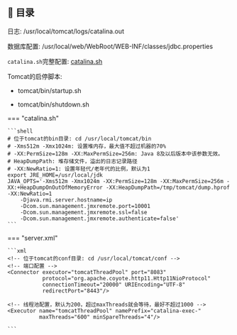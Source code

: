 ## 📌 目录

日志: /usr/local/tomcat/logs/catalina.out

数据库配置: /usr/local/web/WebRoot/WEB-INF/classes/jdbc.properties

`catalina.sh`完整配置: [catalina.sh](../catalina.sh)

Tomcat的启停脚本:

* tomcat/bin/startup.sh

* tomcat/bin/shutdown.sh

=== "catalina.sh"

    ```shell
    # 位于tomcat的bin目录: cd /usr/local/tomcat/bin
    # -Xms512m -Xmx1024m: 设置堆内存，最大值不超过机器的70%
    # -XX:PermSize=128m -XX:MaxPermSize=256m: Java 8及以后版本中该参数无效。
    # HeapDumpPath: 堆存储文件，溢出的日志记录路径
    # -XX:NewRatio=1: 设置年轻代/老年代的比例，默认为1
    export JRE_HOME=/usr/local/jdk
    JAVA_OPTS='-Xms512m -Xmx1024m -XX:PermSize=128m -XX:MaxPermSize=256m -XX:+HeapDumpOnOutOfMemoryError -XX:HeapDumpPath=/tmp/tomcat/dump.hprof -XX:NewRatio=1
        -Djava.rmi.server.hostname=ip
        -Dcom.sun.management.jmxremote.port=10001
        -Dcom.sun.management.jmxremote.ssl=false
        -Dcom.sun.management.jmxremote.authenticate=false'
    ```

=== "server.xml"

    ```xml
    <!-- 位于tomcat的conf目录: cd /usr/local/tomcat/conf -->
    <!-- 端口配置 -->
    <Connector executor="tomcatThreadPool" port="8083"
               protocol="org.apache.coyote.http11.Http11NioProtocol"
               connectionTimeout="20000" URIEncoding="UTF-8"
               redirectPort="8443"/>
    
    <!-- 线程池配置，默认为200，超过maxThreads就会等待，最好不超过1000 -->
    <Executor name="tomcatThreadPool" namePrefix="catalina-exec-"
              maxThreads="600" minSpareThreads="4"/>
    
    ```
